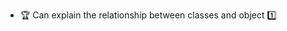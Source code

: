 * <span id="outcome-classes-basics-one">:trophy: Can explain the relationship between classes and object  :one:</span>
